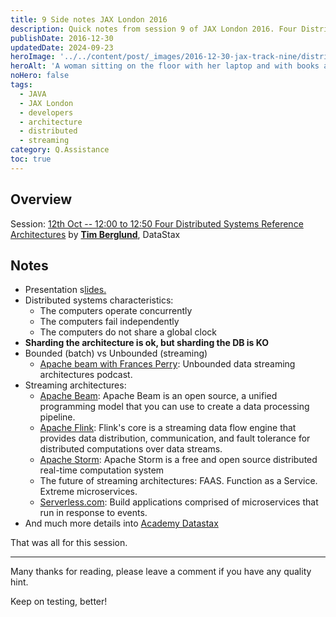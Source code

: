 ```yaml
---
title: 9 Side notes JAX London 2016
description: Quick notes from session 9 of JAX London 2016. Four Distributed Systems Reference Architectures preseneted by Tim Berglund.
publishDate: 2016-12-30
updatedDate: 2024-09-23
heroImage: '../../content/post/_images/2016-12-30-jax-track-nine/distributrd-system.jpg'
heroAlt: 'A woman sitting on the floor with her laptop and with books around her and a library shelf behind.'
noHero: false
tags:
  - JAVA
  - JAX London
  - developers
  - architecture
  - distributed
  - streaming
category: Q.Assistance
toc: true
---
```



## Overview

Session: [12th Oct -- 12:00 to 12:50  Four Distributed Systems Reference Architectures](https://jaxlondon.com/session/four-distributed-systems-reference-architectures/) by [**Tim Berglund**](http://timberglund.com/), DataStax

## Notes
-   Presentation s[lides.](http://cdn.oreillystatic.com/en/assets/1/event/164/Four%20distributed%20systems%20reference%20architectures%20Presentation.pdf)
-   Distributed systems characteristics:
    -   The computers operate concurrently
    -   The computers fail independently
    -   The computers do not share a global clock
-   **Sharding the architecture is ok, but sharding the DB is KO**
-   Bounded (batch) vs Unbounded (streaming)
    -   [Apache beam with Frances Perry](http://softwareengineeringdaily.com/2016/08/19/apache-beam-with-frances-perry/): Unbounded data streaming architectures podcast.
-   Streaming architectures:
    -   [Apache Beam](http://beam.incubator.apache.org/): Apache Beam is an open source, a unified programming model that you can use to create a data processing pipeline.
    -   [Apache Flink](https://flink.apache.org/): Flink's core is a streaming data flow engine that provides data distribution, communication, and fault tolerance for distributed computations over data streams.
    -   [Apache Storm](http://storm.apache.org/): Apache Storm is a free and open source distributed real-time computation system
    -   The future of streaming architectures: FAAS. Function as a Service. Extreme microservices.
    -   [Serverless.com](https://serverless.com): Build applications comprised of microservices that run in response to events.
-   And much more details into [Academy Datastax](https://academy.datastax.com)

That was all for this session. 

------
Many thanks for reading, please leave a comment if you have any quality hint.

Keep on testing, better!
